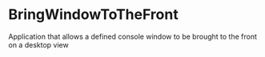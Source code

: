# BringWindowToTheFront
Application that allows a defined console window to be brought to the front on a desktop view
